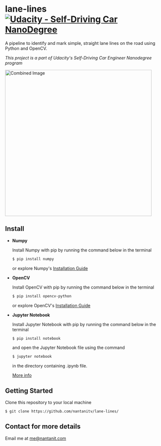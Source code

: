 # **lane-lines** [![Udacity - Self-Driving Car NanoDegree](https://s3.amazonaws.com/udacity-sdc/github/shield-carnd.svg)](http://www.udacity.com/drive)

A pipeline to identify and mark simple, straight lane lines on the road using Python and OpenCV.

_This project is a part of Udacity's Self-Driving Car Engineer Nanodegree program_

<img src="examples/laneLines_thirdPass.jpg" width="480" alt="Combined Image" />

## Install

- **Numpy**

    Install Numpy with pip by running the command below in the terminal

    ```sh
    $ pip install numpy
    ```

    or explore Numpy's [Installation Guide](https://numpy.org/install/)

- **OpenCV**

    Install OpenCV with pip by running the command below in the terminal

    ```sh
    $ pip install opencv-python
    ```

    or explore OpenCV's [Installation Guide](https://numpy.org/install/)

- **Jupyter Notebook**

    Install Jupyter Notebook with pip by running the command below in the terminal
  
    ```sh
    $ pip install notebook
    ```
  
    and open the Jupyter Notebook file using the command
  
    ```sh
    $ jupyter notebook
    ```
  
    in the directory containing .ipynb file.
  
    [More info](https://jupyter.org/install)

## Getting Started

Clone this repository to your local machine

```sh
$ git clone https://github.com/nantanitv/lane-lines/
```

## Contact for more details

Email me at me@nantanit.com
